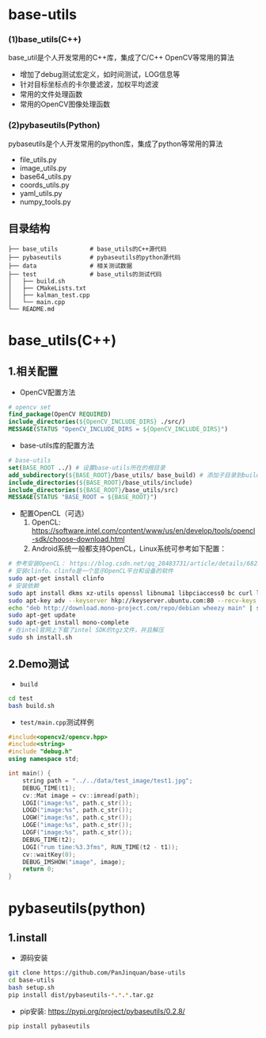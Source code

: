 # base-utils

### (1)base_utils(C++)

base_util是个人开发常用的C++库，集成了C/C++ OpenCV等常用的算法

- 增加了debug测试宏定义，如时间测试，LOG信息等
- 针对目标坐标点的卡尔曼滤波，加权平均滤波
- 常用的文件处理函数
- 常用的OpenCV图像处理函数

### (2)pybaseutils(Python)

pybaseutils是个人开发常用的python库，集成了python等常用的算法

- file_utils.py
- image_utils.py
- base64_utils.py
- coords_utils.py
- yaml_utils.py
- numpy_tools.py

## 目录结构

```
├── base_utils         # base_utils的C++源代码
├── pybaseutils        # pybaseutils的python源代码
├── data               # 相关测试数据
├── test               # base_utils的测试代码
│   ├── build.sh
│   ├── CMakeLists.txt
│   ├── kalman_test.cpp
│   └── main.cpp
└── README.md

```

# base_utils(C++)

## 1.相关配置

- OpenCV配置方法

```cmake
# opencv set
find_package(OpenCV REQUIRED)
include_directories(${OpenCV_INCLUDE_DIRS} ./src/)
MESSAGE(STATUS "OpenCV_INCLUDE_DIRS = ${OpenCV_INCLUDE_DIRS}")
```

- base-utils库的配置方法

```cmake
# base-utils
set(BASE_ROOT ../) # 设置base-utils所在的根目录
add_subdirectory(${BASE_ROOT}/base_utils/ base_build) # 添加子目录到build中
include_directories(${BASE_ROOT}/base_utils/include)
include_directories(${BASE_ROOT}/base_utils/src)
MESSAGE(STATUS "BASE_ROOT = ${BASE_ROOT}")
```

- 配置OpenCL（可选）
    1. OpenCL: https://software.intel.com/content/www/us/en/develop/tools/opencl-sdk/choose-download.html
    2. Android系统一般都支持OpenCL，Linux系统可参考如下配置：

```bash
# 参考安装OpenCL： https://blog.csdn.net/qq_28483731/article/details/68235383，作为测试，安装`intel cpu版本的OpenCL`即可
# 安装clinfo，clinfo是一个显示OpenCL平台和设备的软件
sudo apt-get install clinfo
# 安装依赖
sudo apt install dkms xz-utils openssl libnuma1 libpciaccess0 bc curl libssl-dev lsb-core libicu-dev
sudo apt-key adv --keyserver hkp://keyserver.ubuntu.com:80 --recv-keys 3FA7E0328081BFF6A14DA29AA6A19B38D3D831EF
echo "deb http://download.mono-project.com/repo/debian wheezy main" | sudo tee /etc/apt/sources.list.d/mono-xamarin.list
sudo apt-get update
sudo apt-get install mono-complete
# 在intel官网上下载了intel SDK的tgz文件，并且解压
sudo sh install.sh
```

## 2.Demo测试

- `build`

```bash
cd test
bash build.sh
```

- `test/main.cpp`测试样例

```c++
#include<opencv2/opencv.hpp>
#include<string>
#include "debug.h"
using namespace std;

int main() {
    string path = "../../data/test_image/test1.jpg";
    DEBUG_TIME(t1);
    cv::Mat image = cv::imread(path);
    LOGI("image:%s", path.c_str());
    LOGD("image:%s", path.c_str());
    LOGW("image:%s", path.c_str());
    LOGE("image:%s", path.c_str());
    LOGF("image:%s", path.c_str());
    DEBUG_TIME(t2);
    LOGI("rum time:%3.3fms", RUN_TIME(t2 - t1));
    cv::waitKey(0);
    DEBUG_IMSHOW("image", image);
    return 0;
}

```

# pybaseutils(python)

## 1.install

- 源码安装

```bash
git clone https://github.com/PanJinquan/base-utils
cd base-utils
bash setup.sh
pip install dist/pybaseutils-*.*.*.tar.gz
```

- pip安装: https://pypi.org/project/pybaseutils/0.2.8/

```bash
pip install pybaseutils
```


